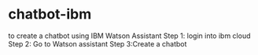 # chatbot-ibm
to create a chatbot using IBM Watson Assistant
Step 1: login into ibm cloud
Step 2: Go to Watson assistant
Step 3:Create a chatbot

